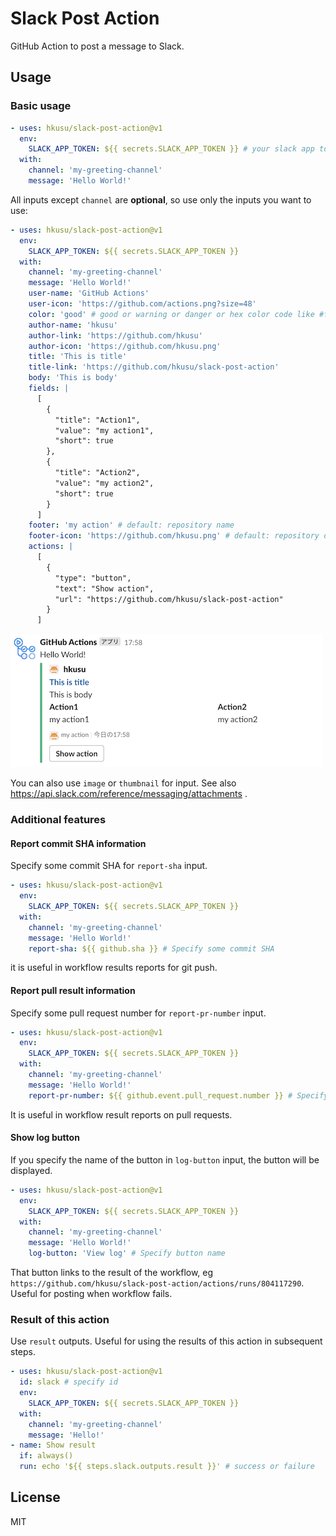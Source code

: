 # Slack Post Action

GitHub Action to post a message to Slack.

## Usage

### Basic usage

```yaml
- uses: hkusu/slack-post-action@v1
  env:
    SLACK_APP_TOKEN: ${{ secrets.SLACK_APP_TOKEN }} # your slack app token
  with:
    channel: 'my-greeting-channel'
    message: 'Hello World!'
```

All inputs except `channel` are **optional**, so use only the inputs you want to use:

```yaml
- uses: hkusu/slack-post-action@v1
  env:
    SLACK_APP_TOKEN: ${{ secrets.SLACK_APP_TOKEN }}
  with:
    channel: 'my-greeting-channel'
    message: 'Hello World!'
    user-name: 'GitHub Actions'
    user-icon: 'https://github.com/actions.png?size=48'
    color: 'good' # good or warning or danger or hex color code like #ffaabb
    author-name: 'hkusu'
    author-link: 'https://github.com/hkusu'
    author-icon: 'https://github.com/hkusu.png'
    title: 'This is title'
    title-link: 'https://github.com/hkusu/slack-post-action'
    body: 'This is body'
    fields: |
      [
        { 
          "title": "Action1",
          "value": "my action1",
          "short": true
        },
        {
          "title": "Action2",
          "value": "my action2",
          "short": true
        }
      ]
    footer: 'my action' # default: repository name
    footer-icon: 'https://github.com/hkusu.png' # default: repository owner image
    actions: |
      [
        { 
          "type": "button",
          "text": "Show action",
          "url": "https://github.com/hkusu/slack-post-action"
        }
      ]
```

![image](./doc/image.png)

You can also use `image` or `thumbnail` for input. See also https://api.slack.com/reference/messaging/attachments .

### Additional features

#### Report commit SHA information

Specify some commit SHA for `report-sha` input. 

```yaml
- uses: hkusu/slack-post-action@v1
  env:
    SLACK_APP_TOKEN: ${{ secrets.SLACK_APP_TOKEN }}
  with:
    channel: 'my-greeting-channel'
    message: 'Hello World!'
    report-sha: ${{ github.sha }} # Specify some commit SHA
```

it is useful in workflow results reports for git push.

#### Report pull result information

Specify some pull request number for `report-pr-number` input. 

```yaml
- uses: hkusu/slack-post-action@v1
  env:
    SLACK_APP_TOKEN: ${{ secrets.SLACK_APP_TOKEN }}
  with:
    channel: 'my-greeting-channel'
    message: 'Hello World!'
    report-pr-number: ${{ github.event.pull_request.number }} # Specify some pull request number
```

It is useful in workflow result reports on pull requests.

#### Show log button

If you specify the name of the button in `log-button` input, the button will be displayed.

```yaml
- uses: hkusu/slack-post-action@v1
  env:
    SLACK_APP_TOKEN: ${{ secrets.SLACK_APP_TOKEN }}
  with:
    channel: 'my-greeting-channel'
    message: 'Hello World!'
    log-button: 'View log' # Specify button name
```

That button links to the result of the workflow, eg `https://github.com/hkusu/slack-post-action/actions/runs/804117290`.
Useful for posting when workflow fails.

### Result of this action

Use `result` outputs. Useful for using the results of this action in subsequent steps.

```yaml
- uses: hkusu/slack-post-action@v1
  id: slack # specify id
  env:
    SLACK_APP_TOKEN: ${{ secrets.SLACK_APP_TOKEN }}
  with:
    channel: 'my-greeting-channel'
    message: 'Hello!'
- name: Show result
  if: always()
  run: echo '${{ steps.slack.outputs.result }}' # success or failure
```

## License

MIT
